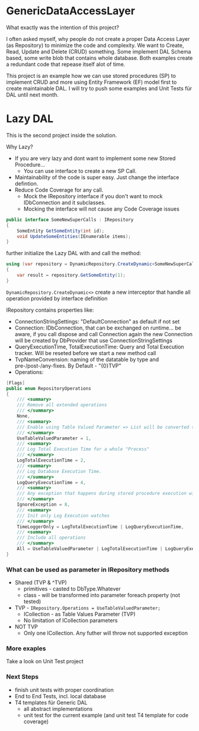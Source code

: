 # GenericDataAccessLayer
What exactly was the intention of this project?

I often asked myself, why people do not create a proper Data Access Layer (as Repository) to minimize the code and complexity.
We want to Create, Read, Update and Delete (CRUD) something. Some implement DAL Schema based, some write blob that contains whole database. Both examples create a redundant code that repease itself alot of time.

This project is an example how we can use stored procedures (SP) to implement CRUD and more using Entity Framework (EF) model first to create maintainable DAL.
I will try to push some examples and Unit Tests für DAL until next month.

# Lazy DAL
This is the second project inside the solution. 

Why Lazy? 
* If you are very lazy and dont want to implement some new Stored Procedure... 
	* You can use interface to create a new SP Call.
* Maintainability of the code is super easy. Just change the interface defintion.
* Reduce Code Coverage for any call. 
	* Mock the IRepository interface if you don't want to mock IDbConnection and it subclasses.
	* Mocking the interface will not cause any Code Coverage issues

```c#
public interface SomeNewSuperCalls : IRepository
{
	SomeEntity GetSomeEntity(int id);
	void UpdateSomeEntities(IEnumerable items);
}
```
further initialize the Lazy DAL with and call the method:

```c#
using (var repository = DynamicRepository.CreateDynamic<SomeNewSuperCalls>())
{
	var result = repository.GetSomeEntity(1);
}
```
```DynamicRepository.CreateDynamic<>``` create a new interceptor that handle all operation provided by interface definition

IRepository contains properties like:
* ConnectionStringSettings: "DefaultConnection" as default if not set
* Connection: IDbConnection, that can be exchanged on runtime... be aware, if you call dispose and call Connection again the new Connection will be created by DbProvider that use ConnectionStringSettings
* QueryExecutionTime, TotalExecutionTime: Query and Total Execution tracker. Will be reseted before we start a new method call
* TvpNameConvension: naming of the datatable by type and pre-/post-/any-fixes. By Default - "{0}TVP"
* Operations: 
```c#
[Flags]
public enum RepositoryOperations
{
	/// <summary>
	/// Remove all extended operations
	/// </summary>
	None,
	/// <summary>
	/// Enable using Table Valued Parameter => List will be converted to Table in SQL
	/// </summary>
	UseTableValuedParameter = 1,
	/// <summary>
	/// Log Total Execution Time for a whole "Process"
	/// </summary>
	LogTotalExecutionTime = 2,
	/// <summary>
	/// Log Database Execution Time.
	/// </summary>
	LogQueryExecutionTime = 4,
	/// <summary>
	/// Any exception that happens during stored procedure execution will be ignored
	/// </summary>
	IgnoreException = 8,
	/// <summary>
	/// Init only Log Execution watches
	/// </summary>
	TimeLoggerOnly = LogTotalExecutionTime | LogQueryExecutionTime,
	/// <summary>
	/// Include all operations
	/// </summary>
	All = UseTableValuedParameter | LogTotalExecutionTime | LogQueryExecutionTime | IgnoreException
}
```
### What can be used as parameter in IRepository methods

* Shared (TVP & ^TVP)
	* primitives - casted to DbType.Whatever
	* class - will be transformed into parameter foreach property (not tested)
* TVP - ```IRepository.Operations = UseTableValuedParameter;``` 
	* ICollection - as Table Values Parameter (TVP)
	* No limitation of ICollection parameters
* NOT TVP
	* Only one ICollection. Any futher will throw not supported exception
	
### More exaples
Take a look on Unit Test project

### Next Steps
* finish unit tests with proper coordination
* End to End Tests, incl. local database
* T4 templates für Generic DAL
	* all abstract implementations
	* unit test for the current example (and unit test T4 template for code coverage)


